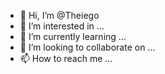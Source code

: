 - 👋 Hi, I’m @Theiego
- 👀 I’m interested in ...
- 🌱 I’m currently learning ...
- 💞️ I’m looking to collaborate on ...
- 📫 How to reach me ...

<!---
Theiego/Theiego is a ✨ special ✨ repository because its `README.md` (this file) appears on your GitHub profile.
You can click the Preview link to take a look at your changes.
--->
